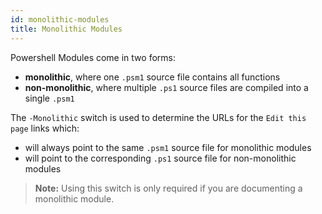 ```yaml
---
id: monolithic-modules
title: Monolithic Modules
---
```


Powershell Modules come in two forms:

- **monolithic**, where one `.psm1` source file contains all functions
- **non-monolithic**, where multiple `.ps1` source files are compiled into a single `.psm1`

The `-Monolithic` switch is used to determine the URLs for the `Edit this page` links which:

- will always point to the same `.psm1` source file for monolithic modules
- will point to the corresponding `.ps1` source file for non-monolithic modules

> **Note:** Using this switch is only required if you are documenting a monolithic module.

